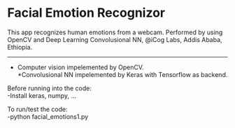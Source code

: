 # Facial Emotion Recognizor
This app recognizes human emotions from a webcam. Performed by using OpenCV and Deep Learning Convolusional NN,
  @iCog Labs, Addis Ababa, Ethiopia.

---

* Computer vision impelemented by OpenCV.                                                             
*Convolusional NN impelemented by Keras with Tensorflow as backend.

Before running into the code:     
  -Install keras, numpy, ...

To run/test the code:   
  -python facial_emotions1.py
